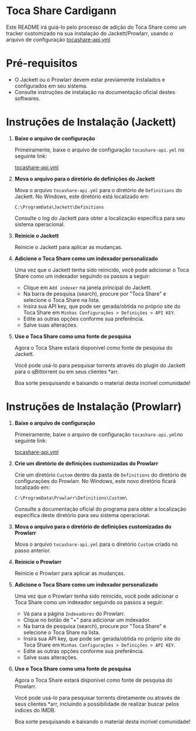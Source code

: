 # Toca Share Cardigann

Este README irá guiá-lo pelo processo de adição do Toca Share como um tracker customizado na sua instalação do Jackett/Prowlarr, usando o arquivo de configuração [tocashare-api.yml](https://github.com/soganakamaro/tocashare-cardigann/blob/main/tocashare-api.yml)

# Pré-requisitos

- O Jackett ou o Prowlarr devem estar previamente instalados e configurados em seu sistema.
- Consulte instruções de instalação na documentação oficial destes softwares.

# Instruções de Instalação (Jackett)

1. **Baixe o arquivo de configuração**

   Primeiramente, baixe o arquivo de configuração `tocashare-api.yml` no seguinte link:
   
   [tocashare-api.yml](https://github.com/soganakamaro/tocashare-cardigann/blob/main/tocashare-api.yml)

4. **Mova o arquivo para o diretório de definições do Jackett**

   Mova o arquivo `tocashare-api.yml` para o diretório de `Definitions` do Jackett. No Windows, este diretório está localizado em:

   ```
   C:\ProgramData\Jackett\Definitions
   ```
   
   Consulte o log do Jackett para obter a localização específica para seu sistema operacional.
   
6. **Reinicie o Jackett**

   Reinicie o Jackett para aplicar as mudanças.
   
8. **Adicione o Toca Share como um indexador personalizado**

   Uma vez que o Jackett tenha sido reinicido, você pode adicionar o Toca Share como um indexador seguindo os passos a seguir:

   - Clique em `Add indexer` na janela principal do Jackett.
   - Na barra de pesquisa (search), procure por "Toca Share" e selecione o Toca Share na lista.
   - Insira sua API key, que pode ser gerada/obtida no próprio site do Toca Share em `Minhas Configurações > Definições > API KEY`.
   - Edite as outras opções conforme sua preferência.
   - Salve suas alterações.
     
10. **Use o Toca Share como uma fonte de pesquisa**

    Agora o Toca Share estará disponível como fonte de pesquisa do Jackett.

    Você pode usá-lo para pesquisar torrents através do plugin do Jackett para o qBittorrent ou em seus clientes *arr.

    Boa sorte pesquisando e baixando o material desta incrível comunidade!

# Instruções de Instalação (Prowlarr)

1. **Baixe o arquivo de configuração**

   Primeiramente, baixe o arquivo de configuração `tocashare-api.yml`no seguinte link:
   
   [tocashare-api.yml](https://github.com/soganakamaro/tocashare-cardigann/blob/main/tocashare-api.yml)

2. **Crie um diretório de definições customizadas do Prowlarr**

   Crie um diretório `Custom` dentro da pasta de `Definitions` do diretório de configurações do Prowlarr. No Windows, este novo diretório ficará localizado em:

   ```
   C:\ProgramData\Prowlarr\Definitions\Custom\
   ```

   Consulte a documentação oficial do programa para obter a localização específica deste diretório para seu sistema operacional.
   
4. **Mova o arquivo para o diretório de definições customizadas do Prowlarr**

   Mova o arquivo `tocashare-api.yml` para o diretório `Custom` criado no passo anterior. 
   
5. **Reinicie o Prowlarr**

   Reinicie o Prowlarr para aplicar as mudanças.
   
6. **Adicione o Toca Share como um indexador personalizado**

   Uma vez que o Prowlarr tenha sido reinicido, você pode adicionar o Toca Share como um indexador seguindo os passos a seguir:

   - Vá para a página `Indexadores` do Prowlarr.
   - Clique no botão de "+" para adicionar um indexador.
   - Na barra de pesquisa (search), procure por "Toca Share" e selecione o Toca Share na lista.
   - Insira sua API key, que pode ser gerada/obtida no próprio site do Toca Share em `Minhas Configurações > Definições > API KEY`.
   - Edite as outras opções conforme sua preferência.
   - Salve suas alterações.
     
7. **Use o Toca Share como uma fonte de pesquisa**

    Agora o Toca Share estará disponível como fonte de pesquisa do Prowlarr.

    Você pode usá-lo para pesquisar torrents diretamente ou através de seus clientes *arr, incluindo a possibilidade de realizar buscar pelos índices do IMDB.

    Boa sorte pesquisando e baixando o material desta incrível comunidade!
